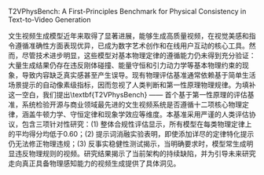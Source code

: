 T2VPhysBench: A First-Principles Benchmark for Physical Consistency in Text-to-Video Generation

文生视频生成模型近年来取得了显著进展，能够生成高质量视频，在视觉美感和指令遵循准确性方面表现优异，已成为数字艺术创作和在线用户互动的核心工具。然而，尽管技术进步明显，这些模型对基本物理定律的遵循能力仍未得到充分验证：大量生成结果仍存在违反刚体碰撞、能量守恒和引力动力学等基本物理约束的现象，导致内容缺乏真实感甚至产生误导。现有物理评估基准通常依赖基于简单生活场景提示的自动像素级指标，因而忽视了人类判断和第一性原理物理规律。为填补这一空白，我们提出\textbf{T2VPhysBench} —— 首个基于第一性原理的评估基准，系统检验开源与商业领域最先进的文生视频系统是否遵循十二项核心物理定律，涵盖牛顿力学、守恒定律和现象学效应等维度。本基准采用严谨的人类评估协议，包含三项针对性研究：(1) 整体合规性评估显示，所有模型在每类物理定律上的平均得分均低于0.60；(2) 提示词消融实验表明，即使添加详尽的定律特化提示仍无法修正物理违规；(3) 反事实稳健性测试揭示，当明确要求时，模型常生成明显违反物理规则的视频。研究结果揭示了当前架构的持续缺陷，并为引导未来研究走向真正具备物理感知能力的视频生成提供了具体洞见。